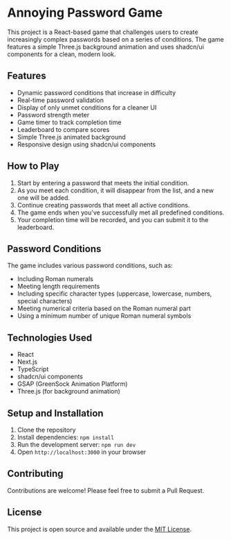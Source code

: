 # Annoying Password Game

This project is a React-based game that challenges users to create increasingly complex passwords based on a series of conditions. The game features a simple Three.js background animation and uses shadcn/ui components for a clean, modern look.

## Features

- Dynamic password conditions that increase in difficulty
- Real-time password validation
- Display of only unmet conditions for a cleaner UI
- Password strength meter
- Game timer to track completion time
- Leaderboard to compare scores
- Simple Three.js animated background
- Responsive design using shadcn/ui components

## How to Play

1. Start by entering a password that meets the initial condition.
2. As you meet each condition, it will disappear from the list, and a new one will be added.
3. Continue creating passwords that meet all active conditions.
4. The game ends when you've successfully met all predefined conditions.
5. Your completion time will be recorded, and you can submit it to the leaderboard.

## Password Conditions

The game includes various password conditions, such as:

- Including Roman numerals
- Meeting length requirements
- Including specific character types (uppercase, lowercase, numbers, special characters)
- Meeting numerical criteria based on the Roman numeral part
- Using a minimum number of unique Roman numeral symbols

## Technologies Used

- React
- Next.js
- TypeScript
- shadcn/ui components
- GSAP (GreenSock Animation Platform)
- Three.js (for background animation)

## Setup and Installation

1. Clone the repository
2. Install dependencies: `npm install`
3. Run the development server: `npm run dev`
4. Open `http://localhost:3000` in your browser

## Contributing

Contributions are welcome! Please feel free to submit a Pull Request.

## License

This project is open source and available under the [MIT License](LICENSE).

